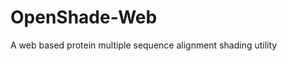 OpenShade-Web
============================================
A web based protein multiple sequence alignment shading utility 
